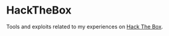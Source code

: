# HackTheBox
Tools and exploits related to my experiences on [Hack The Box](https://www.hackthebox.com/).

